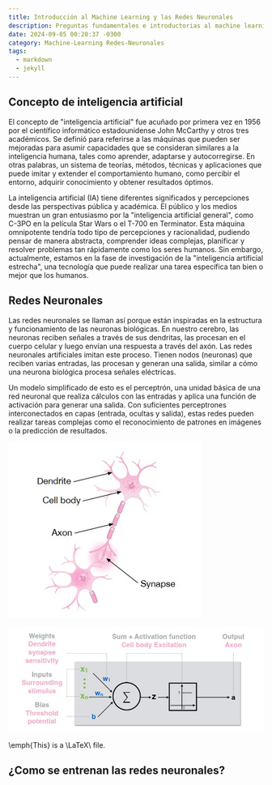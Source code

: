 ```yaml
---
title: Introducción al Machine Learning y las Redes Neuronales
description: Preguntas fundamentales e introductorias al machine learning
date: 2024-09-05 00:20:37 -0300
category: Machine-Learning Redes-Neuronales 
tags:
  - markdown
  - jekyll
---
```


## Concepto de inteligencia artificial

El concepto de "inteligencia artificial" fue acuñado por primera vez en 1956 por el científico informático estadounidense John McCarthy y otros tres académicos. Se definió para referirse a las máquinas que pueden ser mejoradas para asumir capacidades que se consideran similares a la inteligencia humana, tales como aprender, adaptarse y autocorregirse. En otras palabras, un sistema de teorías, métodos, técnicas y aplicaciones que puede imitar y extender el comportamiento humano, como percibir el entorno, adquirir conocimiento y obtener resultados óptimos.

La inteligencia artificial (IA) tiene diferentes significados y percepciones desde las perspectivas pública y académica. El público y los medios muestran un gran entusiasmo por la "inteligencia artificial general", como C-3PO en la película Star Wars o el T-700 en Terminator. Esta máquina omnipotente tendría todo tipo de percepciones y racionalidad, pudiendo pensar de manera abstracta, comprender ideas complejas, planificar y resolver problemas tan rápidamente como los seres humanos. Sin embargo, actualmente, estamos en la fase de investigación de la "inteligencia artificial estrecha", una tecnología que puede realizar una tarea específica tan bien o mejor que los humanos.

## Redes Neuronales

Las redes neuronales se llaman así porque están inspiradas en la estructura y funcionamiento de las neuronas biológicas. En nuestro cerebro, las neuronas reciben señales a través de sus dendritas, las procesan en el cuerpo celular y luego envían una respuesta a través del axón. Las redes neuronales artificiales imitan este proceso. Tienen nodos (neuronas) que reciben varias entradas, las procesan y generan una salida, similar a cómo una neurona biológica procesa señales eléctricas.

Un modelo simplificado de esto es el perceptrón, una unidad básica de una red neuronal que realiza cálculos con las entradas y aplica una función de activación para generar una salida. Con suficientes perceptrones interconectados en capas (entrada, ocultas y salida), estas redes pueden realizar tareas complejas como el reconocimiento de patrones en imágenes o la predicción de resultados.

![Image](assets\img\posts\2024-09-05-introduccion-machine-learning-1.jpg)

![Image](assets\img\posts\2024-09-05-introduccion-machine-learning-2.jpg)

\emph{This} is a \LaTeX\ file. 

## ¿Como se entrenan las redes neuronales?


